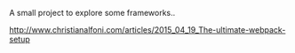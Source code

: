 A small project to explore some frameworks..

http://www.christianalfoni.com/articles/2015_04_19_The-ultimate-webpack-setup

